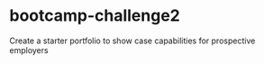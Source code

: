 # bootcamp-challenge2
Create a starter portfolio to show case capabilities for prospective employers 
